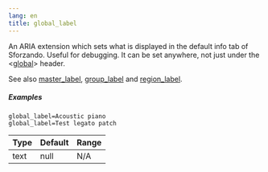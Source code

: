 ```yaml
---
lang: en
title: global_label
---
```

An ARIA extension which sets what is displayed in the default info tab of Sforzando. Useful for debugging. It can be set anywhere, not just under the <[global](/headers/global)> header.

See also [master_label](master_label), [group_label](group_label) and [region_label](region_label).

##### Examples

```
global_label=Acoustic piano
global_label=Test legato patch
```

| Type    | Default | Range           |
| ---     | ---     | ---             |
| text    | null    | N/A             |
